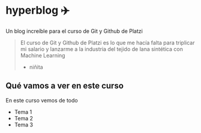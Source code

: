 # hyperblog ✈️
Un blog increíble para el curso de Git y Github de Platzi
>El curso de Git y Github de Platzi es lo que me hacía falta para triplicar mi salario y lanzarme a la industria del tejido de lana sintética con Machine Learning
> - niñita

## Qué vamos a ver en este curso

En este curso vemos de todo
* Tema 1
* Tema 2
* Tema 3